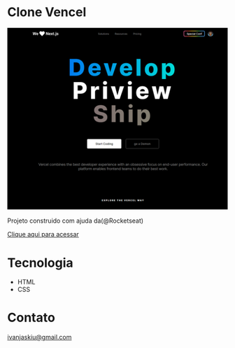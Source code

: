 # Clone Vencel

![preview](./.github/vencel.png)

Projeto construido com ajuda da(@Rocketseat)

[Clique aqui para acessar](https://ivan-jaskiu.github.io/Vencel/index.html)

# Tecnologia
- HTML
- CSS

# Contato
ivanjaskiu@gmail.com
